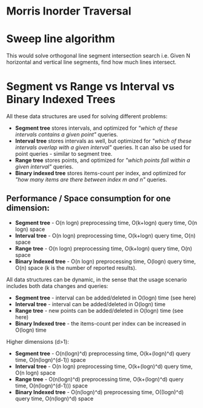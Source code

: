 # Morris Inorder Traversal

# Sweep line algorithm

This would solve orthogonal line segment intersection search i.e. Given N horizontal and vertical line segments, find how much lines intersect.


# Segment vs Range vs Interval vs Binary Indexed Trees

All these data structures are used for solving different problems:

- __Segment tree__ stores intervals, and optimized for _"which of these intervals contains a given point"_ queries.
- __Interval tree__ stores intervals as well, but optimized for _"which of these intervals overlap with a given interval"_ queries. It can also be used for point queries - similar to segment tree.
- __Range tree__ stores points, and optimized for _"which points fall within a given interval"_ queries.
- __Binary indexed tree__ stores items-count per index, and optimized for _"how many items are there between index m and n"_ queries.

## Performance / Space consumption for one dimension:

- __Segment tree__ - O(n logn) preprocessing time, O(k+logn) query time, O(n logn) space
- __Interval tree__ - O(n logn) preprocessing time, O(k+logn) query time, O(n) space
- __Range tree__ - O(n logn) preprocessing time, O(k+logn) query time, O(n) space
- __Binary Indexed tree__ - O(n logn) preprocessing time, O(logn) query time, O(n) space
(k is the number of reported results).

All data structures can be dynamic, in the sense that the usage scenario includes both data changes and queries:

- __Segment tree__ - interval can be added/deleted in O(logn) time (see here)
- __Interval tree__ - interval can be added/deleted in O(logn) time
- __Range tree__ - new points can be added/deleted in O(logn) time (see here)
- __Binary Indexed tree__ - the items-count per index can be increased in O(logn) time

Higher dimensions (d>1):

- __Segment tree__ - O(n(logn)^d) preprocessing time, O(k+(logn)^d) query time, O(n(logn)^(d-1)) space
- __Interval tree__ - O(n logn) preprocessing time, O(k+(logn)^d) query time, O(n logn) space
- __Range tree__ - O(n(logn)^d) preprocessing time, O(k+(logn)^d) query time, O(n(logn)^(d-1))) space
- __Binary Indexed tree__ - O(n(logn)^d) preprocessing time, O((logn)^d) query time, O(n(logn)^d) space